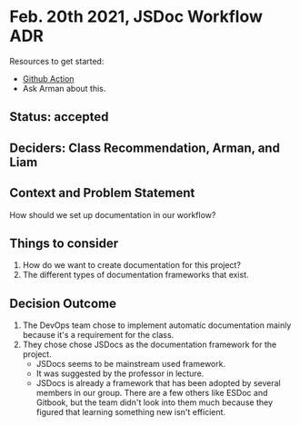 # Feb. 20th 2021, JSDoc Workflow ADR

Resources to get started:

- [Github Action](https://github.com/DonaldWolfson/cse110-w21-group29/blob/jsdoc-workflow/.github/workflows/jsdoc.yml)
- Ask Arman about this.

## Status: accepted

## Deciders: Class Recommendation, Arman, and Liam

## Context and Problem Statement

How should we set up documentation in our workflow?

## Things to consider

1. How do we want to create documentation for this project?
2. The different types of documentation frameworks that exist.

## Decision Outcome

1. The DevOps team chose to implement automatic documentation mainly because it's a requirement for the class.
2. They chose chose JSDocs as the documentation framework for the project.
    - JSDocs seems to be mainstream used framework.
    - It was suggested by the professor in lecture.
    - JSDocs is already a framework that has been adopted by several members in our group. There are a few others like ESDoc and Gitbook, but the team didn't look into them much because they figured that learning something new isn't efficient.
